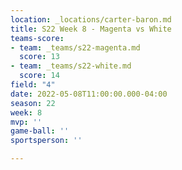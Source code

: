 ```yaml
---
location: _locations/carter-baron.md
title: S22 Week 8 - Magenta vs White
teams-score:
- team: _teams/s22-magenta.md
  score: 13
- team: _teams/s22-white.md
  score: 14
field: "4"
date: 2022-05-08T11:00:00.000-04:00
season: 22
week: 8
mvp: ''
game-ball: ''
sportsperson: ''

---
```

